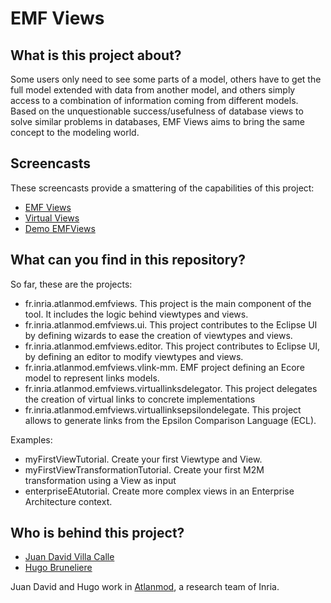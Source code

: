 EMF Views
========


What is this project about?
---------------------------

Some users only need to see some parts of a model,  others have to get the full model extended with data from another model, and others simply access to a combination of information coming from different models. Based on the unquestionable success/usefulness of database views to solve similar problems in databases, EMF Views aims to bring the same concept to the modeling world. 

Screencasts
-----------
These screencasts provide a smattering of the capabilities of this project:
* [EMF Views](https://www.youtube.com/watch?v=KoCiV8fvNj8)
* [Virtual Views](https://www.youtube.com/watch?v=JRjCqyTM2x8)
* [Demo EMFViews](https://www.youtube.com/watch?v=Lo4kz6Hx3Kg)

What can you find in this repository?
-------------------------------------

So far, these are the projects:

* fr.inria.atlanmod.emfviews. This project is the main component of the tool. It includes the logic behind viewtypes and views.
* fr.inria.atlanmod.emfviews.ui. This project contributes to the Eclipse UI by defining wizards to ease the creation of viewtypes and views. 
* fr.inria.atlanmod.emfviews.editor. This project contributes to Eclipse UI, by defining an editor to modify viewtypes and views.
* fr.inria.atlanmod.emfviews.vlink-mm. EMF project defining an Ecore model to represent links models.
* fr.inria.atlanmod.emfviews.virtuallinksdelegator. This project delegates the creation of virtual links to concrete implementations
* fr.inria.atlanmod.emfviews.virtuallinksepsilondelegate. This project allows to generate links from the Epsilon Comparison Language (ECL).

Examples:

* myFirstViewTutorial. Create your first Viewtype and View.
* myFirstViewTransformationTutorial. Create your first M2M transformation using a View as input
* enterpriseEAtutorial. Create more complex views in an Enterprise Architecture context.

Who is behind this project?
---------------------------
* [Juan David Villa Calle](https://github.com/juandavidvillacalle "Juan David Villa Calle")
* [Hugo Bruneliere](https://github.com/Hugo-Bruneliere "Jordi Cabot")

Juan David and Hugo work in [Atlanmod](http://www.emn.fr/z-info/atlanmod), a research team of Inria.
